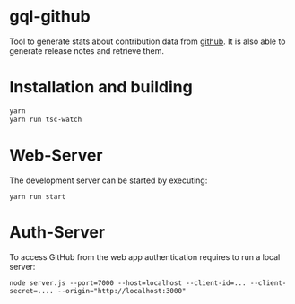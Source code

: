 # gql-github

Tool to generate stats about contribution data from [github](github.com).
It is also able to generate release notes and retrieve them.

# Installation and building

```bash
yarn
yarn run tsc-watch
```

# Web-Server

The development server can be started by executing:

```
yarn run start
```

# Auth-Server

To access GitHub from the web app authentication requires to run a local server:

```
node server.js --port=7000 --host=localhost --client-id=... --client-secret=.... --origin="http://localhost:3000"
```

